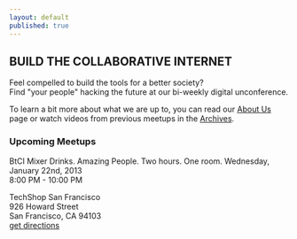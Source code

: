```yaml
---
layout: default
published: true
---
```


## BUILD THE COLLABORATIVE INTERNET
Feel compelled to build the tools for a better society?  
Find "your people" hacking the future at our bi-weekly digital unconference.

To learn a bit more about what we are up to, you can read our [About Us](http://collaborativeinter.net/wiki/aboutus.html) page or watch videos from previous meetups in the [Archives](http://collaborativeinter.net/wiki/archives.html). 
  
### Upcoming Meetups  

BtCI Mixer
Drinks. Amazing People. Two hours. One room.
Wednesday, January 22nd, 2013   
8:00 PM - 10:00 PM  
  
TechShop San Francisco  
926 Howard Street  
San Francisco, CA 94103  
[get directions](https://www.google.com/maps/preview#!data=!1m4!1m3!1d2074!2d-122.405923!3d37.781184!4m36!3m16!1m0!1m5!1s926+Howard+St%2C+San+Francisco%2C+CA+94103!2s0x80858086b45dd233%3A0xee937622904781!3m2!3d37.781184!4d-122.405923!3m8!1m3!1d17027747!2d-95.665!3d37.6!3m2!1i954!2i505!4f13.1!5m16!2m15!1m14!1s0x80858086b45dd233%3A0xee937622904781!2s926+howard+street%2C+san+francisco%2C+ca!3m8!1m3!1d17027747!2d-95.665!3d37.6!3m2!1i954!2i505!4f13.1!4m2!3d37.781184!4d-122.405923!7m1!3b1&fid=0)
